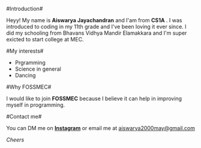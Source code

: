 #Introduction#

Heyy! My name is **Aiswarya Jayachandran** and I'am from **CS1A** . I was introduced to coding in my 11th grade and I've been loving it ever since. I did 
my schooling from Bhavans Vidhya Mandir Elamakkara and I'm super exicted to start college at MEC.

#My interests#

* Prgramming
* Science in general
* Dancing
 
#Why FOSSMEC#

I would like to join **FOSSMEC** because I believe it can help in improving myself in programming.


#Contact me#

You can DM me on [**Instagram**](https://www.instagram.com/aishh_2k/) or email me at aiswarya2000may@gmail.com

_Cheers_
